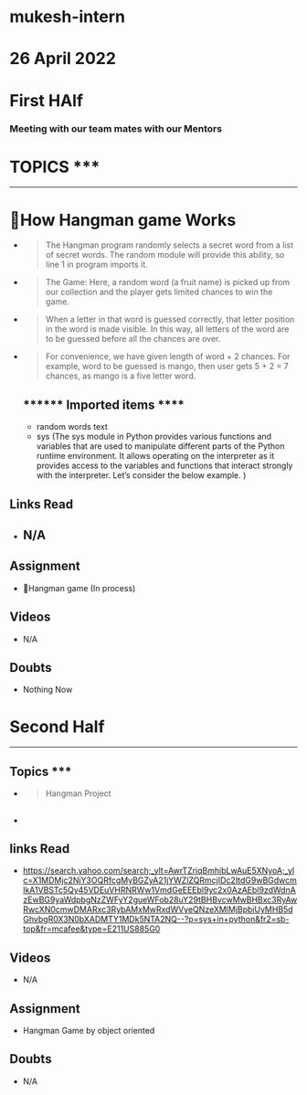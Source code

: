 # mukesh-intern

# 26 April 2022

# First HAlf
 ### Meeting with our team mates with our Mentors
  # TOPICS ***
 *******************************
  # 🔄How Hangman game  Works 
- >   The Hangman program randomly selects a secret word from a list of secret words. The random module will provide this ability, so line 1 in program imports it.
- >  The Game: Here, a random word (a fruit name) is picked up from our collection and the player gets limited chances to win the game.
- > When a letter in that word is guessed correctly, that letter position in the word is made visible. In this way, all letters of the word are to be guessed before all the chances are over. 
- > For convenience, we have given length of word + 2 chances. For example, word to be guessed is mango, then user gets 5 + 2 = 7 chances, as mango is a five letter word.
   ## ****** Imported items ****
   - random words text
   - sys (The sys module in Python provides various functions and variables that are used to manipulate different parts of the Python runtime environment. It allows operating on the interpreter as it provides access to the variables and functions that interact strongly with the interpreter. Let’s consider the below example. )
 ## Links Read
 - ## N/A

 ## Assignment
 - 🔄Hangman game (In process)
## Videos
- N/A 
## Doubts
- Nothing Now

# Second Half
*********************************************
## Topics ***
- > Hangman Project
- 
  ##

## links Read
- https://search.yahoo.com/search;_ylt=AwrTZriqBmhibLwAuE5XNyoA;_ylc=X1MDMjc2NjY3OQRfcgMyBGZyA21jYWZlZQRmcjIDc2ItdG9wBGdwcmlkA1VBSTc5Qy45VDEuVHRNRWw1VmdGeEEEbl9yc2x0AzAEbl9zdWdnAzEwBG9yaWdpbgNzZWFyY2gueWFob28uY29tBHBvcwMwBHBxc3RyAwRwcXN0cmwDMARxc3RybAMxMwRxdWVyeQNzeXMlMjBpbiUyMHB5dGhvbgR0X3N0bXADMTY1MDk5NTA2NQ--?p=sys+in+python&fr2=sb-top&fr=mcafee&type=E211US885G0

## Videos
- N/A
## Assignment
- Hangman Game by object oriented 
## Doubts 
- N/A